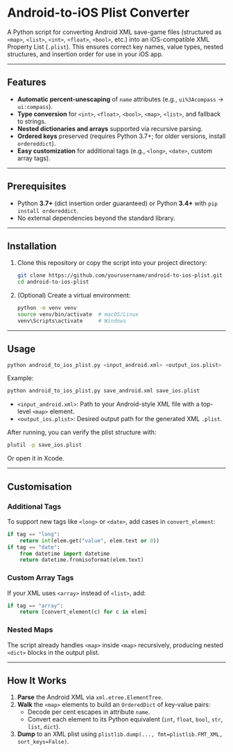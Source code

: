 # Android-to-iOS Plist Converter

A Python script for converting Android XML save-game files (structured as `<map>`, `<list>`, `<int>`, `<float>`, `<bool>`, etc.) into an iOS-compatible XML Property List (`.plist`). This ensures correct key names, value types, nested structures, and insertion order for use in your iOS app.

---

## Features

- **Automatic percent-unescaping** of `name` attributes (e.g., `ui%3Acompass` → `ui:compass`).
- **Type conversion** for `<int>`, `<float>`, `<bool>`, `<map>`, `<list>`, and fallback to strings.
- **Nested dictionaries and arrays** supported via recursive parsing.
- **Ordered keys** preserved (requires Python 3.7+; for older versions, install `ordereddict`).
- **Easy customization** for additional tags (e.g., `<long>`, `<date>`, custom array tags).

---

## Prerequisites

- Python **3.7+** (dict insertion order guaranteed) or Python **3.4+** with `pip install ordereddict`.
- No external dependencies beyond the standard library.

---

## Installation

1. Clone this repository or copy the script into your project directory:

   ```bash
   git clone https://github.com/yourusername/android-to-ios-plist.git
   cd android-to-ios-plist
   ```
3. (Optional) Create a virtual environment:

   ```bash
   python -m venv venv
   source venv/bin/activate  # macOS/Linux
   venv\Scripts\activate     # Windows
   ```

---

## Usage

```bash
python android_to_ios_plist.py <input_android.xml> <output_ios.plist>
```

Example:

```bash
python android_to_ios_plist.py save_android.xml save_ios.plist
```

- `<input_android.xml>`: Path to your Android-style XML file with a top-level `<map>` element.
- `<output_ios.plist>`: Desired output path for the generated XML `.plist`.

After running, you can verify the plist structure with:

```bash
plutil -p save_ios.plist
```

Or open it in Xcode.

---

## Customisation

### Additional Tags

To support new tags like `<long>` or `<date>`, add cases in `convert_element`:

```python
if tag == "long":
    return int(elem.get("value", elem.text or 0))
if tag == "date":
    from datetime import datetime
    return datetime.fromisoformat(elem.text)
```

### Custom Array Tags

If your XML uses `<array>` instead of `<list>`, add:

```python
if tag == "array":
    return [convert_element(c) for c in elem]
```

### Nested Maps

The script already handles `<map>` inside `<map>` recursively, producing nested `<dict>` blocks in the output plist.

---

## How It Works

1. **Parse** the Android XML via `xml.etree.ElementTree`.
2. **Walk** the `<map>` elements to build an `OrderedDict` of key-value pairs:
   - Decode per cent escapes in attribute `name`.
   - Convert each element to its Python equivalent (`int`, `float`, `bool`, `str`, `list`, `dict`).
3. **Dump** to an XML plist using `plistlib.dump(..., fmt=plistlib.FMT_XML, sort_keys=False)`.

